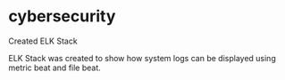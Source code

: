# cybersecurity

Created ELK Stack 

ELK Stack was created to show how system logs can be displayed using metric beat and file beat. 
